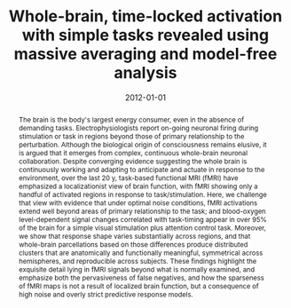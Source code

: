 ---
title: "Whole-brain, time-locked activation with simple tasks revealed using massive averaging and model-free analysis"
date: 2012-01-01
authors_string: J. Gonzalez-Castillo, Z. Saad, S. Inati, N. Brenowitz, D. Handwerker, Peter Bandettini
authors:
   - J. Gonzalez-Castillo
   - Z. Saad
   - S. Inati
   - N. Brenowitz
   - D. Handwerker
   - Peter Bandettini
author_ids:
   - javier_gonzalez-castillo
   - ziad_saad
   - noah_brenowitz
   - daniel_handwerker
   - peter_bandettini
journal: 'PNAS'
volume: 
issue: 
pages: 
book_title: ''
publisher: ''
abstract: "<p>The brain is the body's largest energy consumer, even in the absence of demanding tasks. Electrophysiologists report on-going neuronal firing during stimulation or task in regions beyond those of primary relationship to the perturbation. Although the biological origin of consciousness remains elusive, it is argued that it emerges from complex, continuous whole-brain neuronal collaboration. Despite converging evidence suggesting the whole brain is continuously working and adapting to anticipate and actuate in response to the environment, over the last 20 y, task-based functional MRI (fMRI) have emphasized a localizationist view of brain function, with fMRI showing only a handful of activated regions in response to task/stimulation. Here, we challenge that view with evidence that under optimal noise conditions, fMRI activations extend well beyond areas of primary relationship to the task; and blood-oxygen level-dependent signal changes correlated with task-timing appear in over 95% of the brain for a simple visual stimulation plus attention control task. Moreover, we show that response shape varies substantially across regions, and that whole-brain parcellations based on those differences produce distributed clusters that are anatomically and functionally meaningful, symmetrical across hemispheres, and reproducible across subjects. These findings highlight the exquisite detail lying in fMRI signals beyond what is normally examined, and emphasize both the pervasiveness of false negatives, and how the sparseness of fMRI maps is not a result of localized brain function, but a consequence of high noise and overly strict predictive response models.</p>"
project_id: 
paper_url: http://www.pnas.org/content/early/2012/03/14/1121049109.full.pdf+html?with-ds=yes
doi: 10.1073/pnas.1121049109
data_loc: 'https://openneuro.org/datasets/ds001553/versions/1.0.0'
code_loc: ''
file: '/assets/publications//assets/publications/'
file_name: '/assets/publications/'
type: journal_article
pub_str: ' (2012) PNAS '
layout: publication 
---